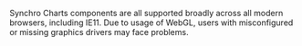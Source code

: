 Synchro Charts components are all supported broadly across all modern browsers, including IE11. Due to usage of WebGL, users with misconfigured or missing graphics drivers may face problems.
